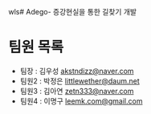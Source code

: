 wls# Adego-
증강현실을 통한 길찾기 개발

# 팀원 목록
- 팀장 : 김우성 akstndizz@naver.com
- 팀원2 : 박정은 littlewether@daum.net
- 팀원3 : 김아연 zetn333@naver.com
- 팀원4 : 이명구 leemk.com@gmail.com
